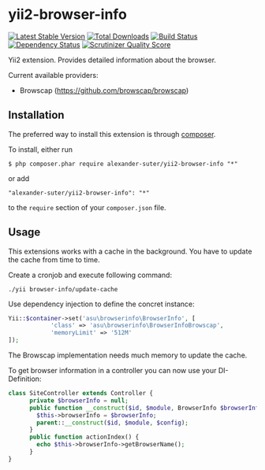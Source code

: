 yii2-browser-info
=================

[![Latest Stable Version](https://poser.pugx.org/alexander-suter/yii2-browser-info/v/stable)](https://packagist.org/packages/alexander-suter/yii2-browser-info)
[![Total Downloads](https://poser.pugx.org/alexander-suter/yii2-browser-info/downloads)](https://packagist.org/packages/alexander-suter/yii2-browser-info)
[![Build Status](https://secure.travis-ci.org/alexander-suter/yii2-browser-info.png)](http://travis-ci.org/alexander-suter/yii2-browser-info)
[![Dependency Status](https://www.versioneye.com/php/alexander-suter:yii2-browser-info/dev-master/badge.png)](https://www.versioneye.com/php/alexander-suter:yii2-browser-info/dev-master)
[![Scrutinizer Quality Score](https://scrutinizer-ci.com/g/alexander-suter/yii2-browser-info/badges/quality-score.png?s=b1074a1ff6d0b214d54fa5ab7abbb90fc092471d)](https://scrutinizer-ci.com/g/alexander-suter/yii2-browser-info/)

Yii2 extension. Provides detailed information about the browser.

Current available providers:
- Browscap (https://github.com/browscap/browscap)

## Installation

The preferred way to install this extension is through [composer](http://getcomposer.org/download/).

To install, either run

```
$ php composer.phar require alexander-suter/yii2-browser-info "*"
```

or add

```
"alexander-suter/yii2-browser-info": "*"
```

to the ```require``` section of your `composer.json` file.

## Usage

This extensions works with a cache in the background. You have to update the cache from time to time.

Create a cronjob and execute following command:

```
./yii browser-info/update-cache
```

Use dependency injection to define the concret instance:

```php
Yii::$container->set('asu\browserinfo\BrowserInfo', [
            'class' => 'asu\browserinfo\BrowserInfoBrowscap',
            'memoryLimit' => '512M' 
]);
```
The Browscap implementation needs much memory to update the cache.

To get browser information in a controller you can now use your DI-Definition:

```php
class SiteController extends Controller {
      private $browserInfo = null;
      public function __construct($id, $module, BrowserInfo $browserInfo, $config = []) {
        $this->browserInfo = $browserInfo;
        parent::__construct($id, $module, $config);
      }
      public function actionIndex() {
        echo $this->browserInfo->getBrowserName();
      }
}
```
